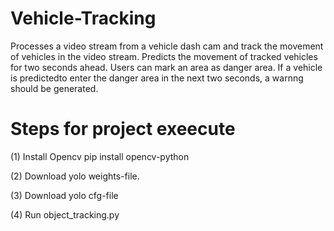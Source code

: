 # Vehicle-Tracking
Processes a video stream from a vehicle dash cam and track the movement of vehicles in the video stream. Predicts the movement of tracked vehicles for two seconds ahead. Users can mark an area as danger area. If a vehicle is predictedto enter the danger area in the next two seconds, a warnng should be generated.


# Steps for project exeecute

(1) Install Opencv
        pip install opencv-python

(2) Download yolo weights-file.

(3) Download yolo cfg-file

(4) Run object_tracking.py
